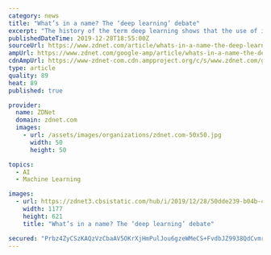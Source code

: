 ```yaml
---
category: news
title: "What’s in a name? The ‘deep learning’ debate"
excerpt: "The history of the term deep learning shows that the use of it has been opportunistic at times but has had little to do in the way of advancing the science of artificial intelligence. Hence ..."
publishedDateTime: 2019-12-28T18:55:00Z
sourceUrl: https://www.zdnet.com/article/whats-in-a-name-the-deep-learning-debate/
ampUrl: https://www.zdnet.com/google-amp/article/whats-in-a-name-the-deep-learning-debate/
cdnAmpUrl: https://www-zdnet-com.cdn.ampproject.org/c/s/www.zdnet.com/google-amp/article/whats-in-a-name-the-deep-learning-debate/
type: article
quality: 89
heat: 89
published: true

provider:
  name: ZDNet
  domain: zdnet.com
  images:
    - url: /assets/images/organizations/zdnet.com-50x50.jpg
      width: 50
      height: 50

topics:
  - AI
  - Machine Learning

images:
  - url: https://zdnet3.cbsistatic.com/hub/i/2019/12/28/50dde239-b04b-4b84-91b3-b811dff91a53/bengio-and-marcus.png
    width: 1177
    height: 621
    title: "What’s in a name? The ‘deep learning’ debate"

secured: "Prbz4ZyCSzKAQzVzCbaAV5OKrXjHmPulJou6gzeWMeCS+FvdbJZ9938QdCvmrxBoEPzt6TeE3wV6DlpE5dBqwIlFqDy6XXWpXUq928JChspJgkqmwmT3nE8f1RijodXcEB3EiLrjNr4fSWquh60Xqe+h8v97RwIb7a5kdp5AfH34S5vwnu7WQp8YsLCKPDKV5znurPj3IXtgnsuVVwT+DtK7+7jG68fcpFy5KGdWTn3/TVGuhWGcWdQp5PsIoMW+mlmEX0+wEBZvpKPe1TclPQX3ksGh/hPkK+zJhL+CfGtTsEM5yvOLHiLi3Byb0j9V;aHSJCZqsqDOo3n2eJdI9cQ=="
---
```


